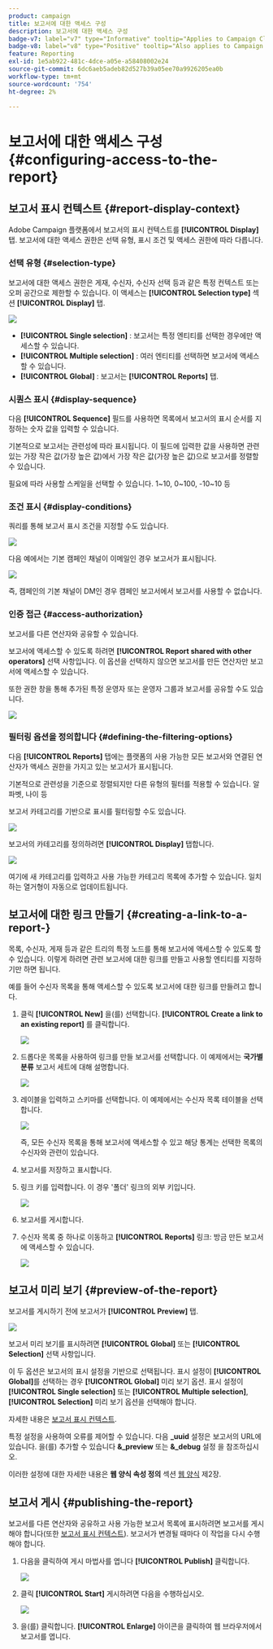 ```yaml
---
product: campaign
title: 보고서에 대한 액세스 구성
description: 보고서에 대한 액세스 구성
badge-v7: label="v7" type="Informative" tooltip="Applies to Campaign Classic v7"
badge-v8: label="v8" type="Positive" tooltip="Also applies to Campaign v8"
feature: Reporting
exl-id: 1e5ab922-481c-4dce-a05e-a58408002e24
source-git-commit: 6dc6aeb5adeb82d527b39a05ee70a9926205ea0b
workflow-type: tm+mt
source-wordcount: '754'
ht-degree: 2%

---
```


# 보고서에 대한 액세스 구성{#configuring-access-to-the-report}



## 보고서 표시 컨텍스트 {#report-display-context}

Adobe Campaign 플랫폼에서 보고서의 표시 컨텍스트를 **[!UICONTROL Display]** 탭. 보고서에 대한 액세스 권한은 선택 유형, 표시 조건 및 액세스 권한에 따라 다릅니다.

### 선택 유형 {#selection-type}

보고서에 대한 액세스 권한은 게재, 수신자, 수신자 선택 등과 같은 특정 컨텍스트 또는 오퍼 공간으로 제한할 수 있습니다. 이 액세스는 **[!UICONTROL Selection type]** 섹션 **[!UICONTROL Display]** 탭.

![](assets/s_ncs_advuser_report_visibility_4.png)

* **[!UICONTROL Single selection]** : 보고서는 특정 엔티티를 선택한 경우에만 액세스할 수 있습니다.
* **[!UICONTROL Multiple selection]** : 여러 엔티티를 선택하면 보고서에 액세스할 수 있습니다.
* **[!UICONTROL Global]** : 보고서는 **[!UICONTROL Reports]** 탭.

### 시퀀스 표시 {#display-sequence}

다음 **[!UICONTROL Sequence]** 필드를 사용하면 목록에서 보고서의 표시 순서를 지정하는 숫자 값을 입력할 수 있습니다.

기본적으로 보고서는 관련성에 따라 표시됩니다. 이 필드에 입력한 값을 사용하면 관련 있는 가장 작은 값(가장 높은 값)에서 가장 작은 값(가장 높은 값)으로 보고서를 정렬할 수 있습니다.

필요에 따라 사용할 스케일을 선택할 수 있습니다. 1~10, 0~100, -10~10 등

### 조건 표시 {#display-conditions}

쿼리를 통해 보고서 표시 조건을 지정할 수도 있습니다.

![](assets/s_ncs_advuser_report_visibility_5.png)

다음 예에서는 기본 캠페인 채널이 이메일인 경우 보고서가 표시됩니다.

![](assets/s_ncs_advuser_report_visibility_6.png)

즉, 캠페인의 기본 채널이 DM인 경우 캠페인 보고서에서 보고서를 사용할 수 없습니다.

### 인증 접근 {#access-authorization}

보고서를 다른 연산자와 공유할 수 있습니다.

보고서에 액세스할 수 있도록 하려면 **[!UICONTROL Report shared with other operators]** 선택 사항입니다. 이 옵션을 선택하지 않으면 보고서를 만든 연산자만 보고서에 액세스할 수 있습니다.

또한 권한 창을 통해 추가된 특정 운영자 또는 운영자 그룹과 보고서를 공유할 수도 있습니다.

![](assets/s_ncs_advuser_report_visibility_8.png)

### 필터링 옵션을 정의합니다 {#defining-the-filtering-options}

다음 **[!UICONTROL Reports]** 탭에는 플랫폼의 사용 가능한 모든 보고서와 연결된 연산자가 액세스 권한을 가지고 있는 보고서가 표시됩니다.

기본적으로 관련성을 기준으로 정렬되지만 다른 유형의 필터를 적용할 수 있습니다. 알파벳, 나이 등

보고서 카테고리를 기반으로 표시를 필터링할 수도 있습니다.

![](assets/report_ovv_select_type.png)

보고서의 카테고리를 정의하려면 **[!UICONTROL Display]** 탭합니다.

![](assets/report_select_category.png)

여기에 새 카테고리를 입력하고 사용 가능한 카테고리 목록에 추가할 수 있습니다. 일치하는 열거형이 자동으로 업데이트됩니다.

## 보고서에 대한 링크 만들기 {#creating-a-link-to-a-report-}

목록, 수신자, 게재 등과 같은 트리의 특정 노드를 통해 보고서에 액세스할 수 있도록 할 수 있습니다. 이렇게 하려면 관련 보고서에 대한 링크를 만들고 사용할 엔티티를 지정하기만 하면 됩니다.

예를 들어 수신자 목록을 통해 액세스할 수 있도록 보고서에 대한 링크를 만들려고 합니다.

1. 클릭 **[!UICONTROL New]** 을(를) 선택합니다. **[!UICONTROL Create a link to an existing report]** 를 클릭합니다.

   ![](assets/s_ncs_advuser_report_wizard_link_01.png)

1. 드롭다운 목록을 사용하여 링크를 만들 보고서를 선택합니다. 이 예제에서는 **국가별 분류** 보고서 세트에 대해 설명합니다.

   ![](assets/s_ncs_advuser_report_wizard_link_02.png)

1. 레이블을 입력하고 스키마를 선택합니다. 이 예제에서는 수신자 목록 테이블을 선택합니다.

   ![](assets/s_ncs_advuser_report_wizard_link_03.png)

   즉, 모든 수신자 목록을 통해 보고서에 액세스할 수 있고 해당 통계는 선택한 목록의 수신자와 관련이 있습니다.

1. 보고서를 저장하고 표시합니다.
1. 링크 키를 입력합니다. 이 경우 &#39;폴더&#39; 링크의 외부 키입니다.

   ![](assets/s_ncs_advuser_report_wizard_link_04.png)

1. 보고서를 게시합니다.
1. 수신자 목록 중 하나로 이동하고 **[!UICONTROL Reports]** 링크: 방금 만든 보고서에 액세스할 수 있습니다.

   ![](assets/s_ncs_advuser_report_wizard_link_05.png)

## 보고서 미리 보기 {#preview-of-the-report}

보고서를 게시하기 전에 보고서가 **[!UICONTROL Preview]** 탭.

![](assets/s_ncs_advuser_report_preview_01.png)

보고서 미리 보기를 표시하려면 **[!UICONTROL Global]** 또는 **[!UICONTROL Selection]** 선택 사항입니다.

이 두 옵션은 보고서의 표시 설정을 기반으로 선택됩니다. 표시 설정이 **[!UICONTROL Global]**&#x200B;를 선택하는 경우 **[!UICONTROL Global]** 미리 보기 옵션. 표시 설정이 **[!UICONTROL Single selection]** 또는 **[!UICONTROL Multiple selection]**, **[!UICONTROL Selection]** 미리 보기 옵션을 선택해야 합니다.

자세한 내용은 [보고서 표시 컨텍스트](#report-display-context).

특정 설정을 사용하여 오류를 제어할 수 있습니다. 다음 **_uuid** 설정은 보고서의 URL에 있습니다. 을(를) 추가할 수 있습니다 **&amp;_preview** 또는 **&amp;_debug** 설정 을 참조하십시오.

이러한 설정에 대한 자세한 내용은 **웹 양식 속성 정의** 섹션 [웹 양식](../../web/using/about-web-forms.md) 제2장.

## 보고서 게시 {#publishing-the-report}

보고서를 다른 연산자와 공유하고 사용 가능한 보고서 목록에 표시하려면 보고서를 게시해야 합니다(또한 [보고서 표시 컨텍스트](#report-display-context)). 보고서가 변경될 때마다 이 작업을 다시 수행해야 합니다.

1. 다음을 클릭하여 게시 마법사를 엽니다 **[!UICONTROL Publish]** 클릭합니다.

   ![](assets/s_ncs_advuser_report_publish_01.png)

1. 클릭 **[!UICONTROL Start]** 게시하려면 다음을 수행하십시오.

   ![](assets/s_ncs_advuser_report_publish_02.png)

1. 을(를) 클릭합니다. **[!UICONTROL Enlarge]** 아이콘을 클릭하여 웹 브라우저에서 보고서를 엽니다.
